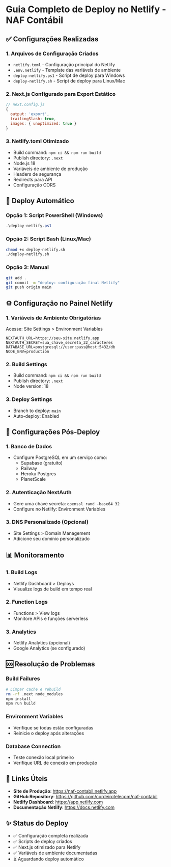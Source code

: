 # Guia Completo de Deploy no Netlify - NAF Contábil

## ✅ Configurações Realizadas

### 1. Arquivos de Configuração Criados
- `netlify.toml` - Configuração principal do Netlify
- `.env.netlify` - Template das variáveis de ambiente
- `deploy-netlify.ps1` - Script de deploy para Windows
- `deploy-netlify.sh` - Script de deploy para Linux/Mac

### 2. Next.js Configurado para Export Estático
```javascript
// next.config.js
{
  output: 'export',
  trailingSlash: true,
  images: { unoptimized: true }
}
```

### 3. Netlify.toml Otimizado
- Build command: `npm ci && npm run build`
- Publish directory: `.next`
- Node.js 18
- Variáveis de ambiente de produção
- Headers de segurança
- Redirects para API
- Configuração CORS

## 🚀 Deploy Automático

### Opção 1: Script PowerShell (Windows)
```powershell
.\deploy-netlify.ps1
```

### Opção 2: Script Bash (Linux/Mac)
```bash
chmod +x deploy-netlify.sh
./deploy-netlify.sh
```

### Opção 3: Manual
```bash
git add .
git commit -m "deploy: configuração final Netlify"
git push origin main
```

## ⚙️ Configuração no Painel Netlify

### 1. Variáveis de Ambiente Obrigatórias
Acesse: Site Settings > Environment Variables

```
NEXTAUTH_URL=https://seu-site.netlify.app
NEXTAUTH_SECRET=sua_chave_secreta_32_caracteres
DATABASE_URL=postgresql://user:pass@host:5432/db
NODE_ENV=production
```

### 2. Build Settings
- Build command: `npm ci && npm run build`
- Publish directory: `.next`
- Node version: 18

### 3. Deploy Settings
- Branch to deploy: `main`
- Auto-deploy: Enabled

## 🔧 Configurações Pós-Deploy

### 1. Banco de Dados
- Configure PostgreSQL em um serviço como:
  - Supabase (gratuito)
  - Railway
  - Heroku Postgres
  - PlanetScale

### 2. Autenticação NextAuth
- Gere uma chave secreta: `openssl rand -base64 32`
- Configure no Netlify: Environment Variables

### 3. DNS Personalizado (Opcional)
- Site Settings > Domain Management
- Adicione seu domínio personalizado

## 📊 Monitoramento

### 1. Build Logs
- Netlify Dashboard > Deploys
- Visualize logs de build em tempo real

### 2. Function Logs
- Functions > View logs
- Monitore APIs e funções serverless

### 3. Analytics
- Netlify Analytics (opcional)
- Google Analytics (se configurado)

## 🆘 Resolução de Problemas

### Build Failures
```bash
# Limpar cache e rebuild
rm -rf .next node_modules
npm install
npm run build
```

### Environment Variables
- Verifique se todas estão configuradas
- Reinicie o deploy após alterações

### Database Connection
- Teste conexão local primeiro
- Verifique URL de conexão em produção

## 🔗 Links Úteis

- **Site de Produção**: https://naf-contabil.netlify.app
- **GitHub Repository**: https://github.com/cordeirotelecom/naf-contabil
- **Netlify Dashboard**: https://app.netlify.com
- **Documentação Netlify**: https://docs.netlify.com

## ✨ Status do Deploy

- ✅ Configuração completa realizada
- ✅ Scripts de deploy criados
- ✅ Next.js otimizado para Netlify
- ✅ Variáveis de ambiente documentadas
- ⏳ Aguardando deploy automático
